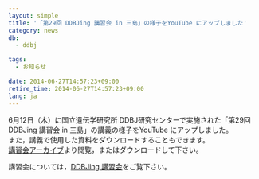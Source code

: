 ```yaml
---
layout: simple
title: '「第29回 DDBJing 講習会 in 三島」の様子をYouTube にアップしました'
category: news
db:
  - ddbj

tags:
  - お知らせ

date: 2014-06-27T14:57:23+09:00
retire_time: 2014-06-27T14:57:23+09:00
lang: ja
---
```


<p>6月12日（木）に国立遺伝学研究所 DDBJ研究センターで実施された「第29回 DDBJing 講習会 in 三島」の講義の様子をYouTube にアップしました。<br>また，講義で使用した資料をダウンロードすることもできます。<br><a href="/ddbjing-archives.html#29">講習会アーカイブ</a>より閲覧，またはダウンロードして下さい。</p>

<p>講習会については，<a href="/activities/index.html">DDBJing 講習会</a>をご覧下さい。</p>

